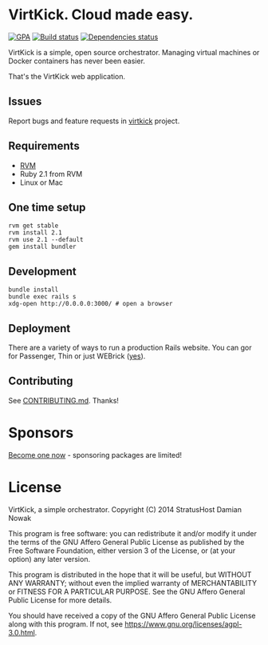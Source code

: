 # VirtKick. Cloud made easy.

[![GPA](https://img.shields.io/codeclimate/github/virtkick/virtkick-webapp.svg)](https://codeclimate.com/github/virtkick/virtkick-webapp)
[![Build status](https://img.shields.io/travis/virtkick/virtkick-webapp.svg)](https://travis-ci.org/virtkick/virtkick-webapp)
[![Dependencies status](http://img.shields.io/gemnasium/virtkick/virtkick-webapp.svg)](https://gemnasium.com/virtkick/virtkick-webapp)

VirtKick is a simple, open source orchestrator.
Managing virtual machines or Docker containers has never been easier.

That's the VirtKick web application.

## Issues

Report bugs and feature requests in [virtkick](https://github.com/virtkick/virtkick) project.

## Requirements

- [RVM](https://rvm.io/)
- Ruby 2.1 from RVM
- Linux or Mac

## One time setup

```
rvm get stable
rvm install 2.1
rvm use 2.1 --default
gem install bundler
```

## Development

```
bundle install
bundle exec rails s
xdg-open http://0.0.0.0:3000/ # open a browser
```

## Deployment

There are a variety of ways to run a production Rails website.
You can gor for Passenger, Thin or just WEBrick ([yes](http://stackoverflow.com/a/20941090/504845)).


## Contributing

See [CONTRIBUTING.md](https://github.com/virtkick/virtkick-website/blob/master/CONTRIBUTING.md). Thanks!


# Sponsors

[Become one now](https://www.virtkick.io/become-a-sponsor.html) - sponsoring packages are limited!


# License

VirtKick, a simple orchestrator.
Copyright (C) 2014 StratusHost Damian Nowak

This program is free software: you can redistribute it and/or modify
it under the terms of the GNU Affero General Public License as
published by the Free Software Foundation, either version 3 of the
License, or (at your option) any later version.

This program is distributed in the hope that it will be useful,
but WITHOUT ANY WARRANTY; without even the implied warranty of
MERCHANTABILITY or FITNESS FOR A PARTICULAR PURPOSE.  See the
GNU Affero General Public License for more details.

You should have received a copy of the GNU Affero General Public License
along with this program.  If not, see https://www.gnu.org/licenses/agpl-3.0.html.
